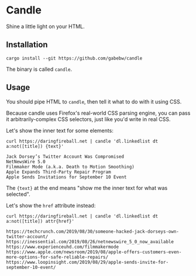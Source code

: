 # Candle

Shine a little light on your HTML.

## Installation

    cargo install --git https://github.com/gabebw/candle

The binary is called `candle`.

## Usage

You should pipe HTML to `candle`, then tell it what to do with it using CSS.

Because candle uses Firefox's real-world CSS parsing engine, you can pass it
arbitrarily-complex CSS selectors, just like you'd write in real CSS.

Let's show the inner text for some elements:

    curl https://daringfireball.net | candle 'dl.linkedlist dt a:not([title]) {text}'

    Jack Dorsey’s Twitter Account Was Compromised
    NetNewsWire 5.0
    Filmmaker Mode (a.k.a. Death to Motion Smoothing)
    Apple Expands Third-Party Repair Program
    Apple Sends Invitations for September 10 Event

The `{text}` at the end means "show me the inner text for what was selected".

Let's show the `href` attribute instead:

    curl https://daringfireball.net | candle 'dl.linkedlist dt a:not([title]) attr{href}'

    https://techcrunch.com/2019/08/30/someone-hacked-jack-dorseys-own-twitter-account/
    https://inessential.com/2019/08/26/netnewswire_5_0_now_available
    https://www.experienceuhd.com/filmmakermode
    https://www.apple.com/newsroom/2019/08/apple-offers-customers-even-more-options-for-safe-reliable-repairs/
    https://www.loopinsight.com/2019/08/29/apple-sends-invite-for-september-10-event/
